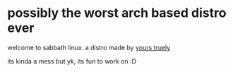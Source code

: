 # possibly the worst arch based distro ever

welcome to sabbath linux. a distro made by [yours truely](https://github.com/tkpmonke)

its kinda a mess but yk, its fun to work on :D
